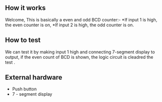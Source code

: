 <!---

This file is used to generate your project datasheet. Please fill in the information below and delete any unused
sections.

You can also include images in this folder and reference them in the markdown. Each image must be less than
512 kb in size, and the combined size of all images must be less than 1 MB.
-->

## How it works

Welcome, This is basically a even and odd BCD counter:-
*If input 1 is high, the even counter is on, 
*If input 2 is high, the odd counter is on. 

## How to test

We can test it by making input 1 high and connecting 7-segment display to output,
if the even count of BCD is shown, the logic circuit is cleadred the test .

## External hardware
* Push button
* 7 - segment display
